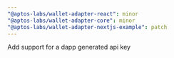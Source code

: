 ```yaml
---
"@aptos-labs/wallet-adapter-react": minor
"@aptos-labs/wallet-adapter-core": minor
"@aptos-labs/wallet-adapter-nextjs-example": patch
---
```


Add support for a dapp generated api key
